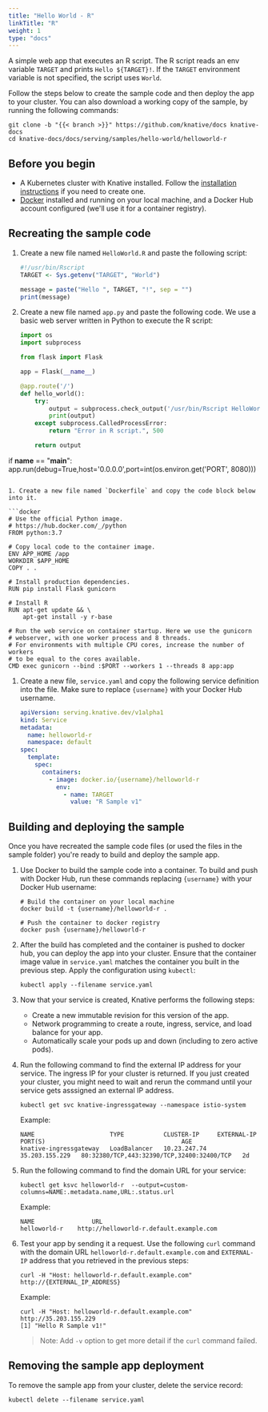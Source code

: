 ```yaml
---
title: "Hello World - R"
linkTitle: "R"
weight: 1
type: "docs"
---
```


A simple web app that executes an R script. The R script reads an env variable
`TARGET` and prints `Hello ${TARGET}!`. If the `TARGET` environment variable is
not specified, the script uses `World`.

Follow the steps below to create the sample code and then deploy the app to your
cluster. You can also download a working copy of the sample, by running the
following commands:

```shell
git clone -b "{{< branch >}}" https://github.com/knative/docs knative-docs
cd knative-docs/docs/serving/samples/hello-world/helloworld-r
```

## Before you begin

- A Kubernetes cluster with Knative installed. Follow the
  [installation instructions](../../../../install/README.md) if you need to
  create one.
- [Docker](https://www.docker.com) installed and running on your local machine,
  and a Docker Hub account configured (we'll use it for a container registry).

## Recreating the sample code

1. Create a new file named `HelloWorld.R` and paste the following script:

   ```R
   #!/usr/bin/Rscript
   TARGET <- Sys.getenv("TARGET", "World")

   message = paste("Hello ", TARGET, "!", sep = "")
   print(message)
   ```

1. Create a new file named `app.py` and paste the following code. We use a basic
   web server written in Python to execute the R script:

   ```py
   import os
   import subprocess

   from flask import Flask

   app = Flask(__name__)

   @app.route('/')
   def hello_world():
       try:
           output = subprocess.check_output('/usr/bin/Rscript HelloWorld.R', shell=True)
           print(output)
       except subprocess.CalledProcessError:
           return "Error in R script.", 500

       return output
   ```

if **name** == "**main**":
app.run(debug=True,host='0.0.0.0',port=int(os.environ.get('PORT', 8080)))

````

1. Create a new file named `Dockerfile` and copy the code block below into it.

```docker
# Use the official Python image.
# https://hub.docker.com/_/python
FROM python:3.7

# Copy local code to the container image.
ENV APP_HOME /app
WORKDIR $APP_HOME
COPY . .

# Install production dependencies.
RUN pip install Flask gunicorn

# Install R
RUN apt-get update && \
    apt-get install -y r-base

# Run the web service on container startup. Here we use the gunicorn
# webserver, with one worker process and 8 threads.
# For environments with multiple CPU cores, increase the number of workers
# to be equal to the cores available.
CMD exec gunicorn --bind :$PORT --workers 1 --threads 8 app:app
````

1. Create a new file, `service.yaml` and copy the following service definition
   into the file. Make sure to replace `{username}` with your Docker Hub
   username.

   ```yaml
   apiVersion: serving.knative.dev/v1alpha1
   kind: Service
   metadata:
     name: helloworld-r
     namespace: default
   spec:
     template:
       spec:
         containers:
           - image: docker.io/{username}/helloworld-r
             env:
               - name: TARGET
                 value: "R Sample v1"
   ```

## Building and deploying the sample

Once you have recreated the sample code files (or used the files in the sample
folder) you're ready to build and deploy the sample app.

1. Use Docker to build the sample code into a container. To build and push with
   Docker Hub, run these commands replacing `{username}` with your Docker Hub
   username:

   ```shell
   # Build the container on your local machine
   docker build -t {username}/helloworld-r .

   # Push the container to docker registry
   docker push {username}/helloworld-r
   ```

1. After the build has completed and the container is pushed to docker hub, you
   can deploy the app into your cluster. Ensure that the container image value
   in `service.yaml` matches the container you built in the previous step. Apply
   the configuration using `kubectl`:

   ```shell
   kubectl apply --filename service.yaml
   ```

1. Now that your service is created, Knative performs the following steps:

   - Create a new immutable revision for this version of the app.
   - Network programming to create a route, ingress, service, and load balance
     for your app.
   - Automatically scale your pods up and down (including to zero active pods).

1. Run the following command to find the external IP address for your service.
   The ingress IP for your cluster is returned. If you just created your
   cluster, you might need to wait and rerun the command until your service gets
   asssigned an external IP address.

   ```shell
   kubectl get svc knative-ingressgateway --namespace istio-system
   ```

   Example:

   ```shell
   NAME                     TYPE           CLUSTER-IP     EXTERNAL-IP      PORT(S)                                      AGE
   knative-ingressgateway   LoadBalancer   10.23.247.74   35.203.155.229   80:32380/TCP,443:32390/TCP,32400:32400/TCP   2d

   ```

1. Run the following command to find the domain URL for your service:

   ```shell
   kubectl get ksvc helloworld-r  --output=custom-columns=NAME:.metadata.name,URL:.status.url
   ```

   Example:

   ```shell
   NAME                URL
   helloworld-r    http://helloworld-r.default.example.com
   ```

1. Test your app by sending it a request. Use the following `curl` command with
   the domain URL `helloworld-r.default.example.com` and `EXTERNAL-IP` address
   that you retrieved in the previous steps:

   ```shell
   curl -H "Host: helloworld-r.default.example.com" http://{EXTERNAL_IP_ADDRESS}
   ```

   Example:

   ```shell
   curl -H "Host: helloworld-r.default.example.com" http://35.203.155.229
   [1] "Hello R Sample v1!"
   ```

   > Note: Add `-v` option to get more detail if the `curl` command failed.

## Removing the sample app deployment

To remove the sample app from your cluster, delete the service record:

```shell
kubectl delete --filename service.yaml
```
